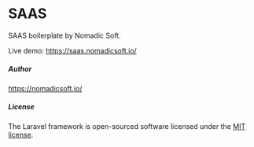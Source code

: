 # SAAS
SAAS boilerplate by Nomadic Soft.

Live demo: https://saas.nomadicsoft.io/

##### Author
https://nomadicsoft.io/

##### License

The Laravel framework is open-sourced software licensed under the [MIT license](https://opensource.org/licenses/MIT).
